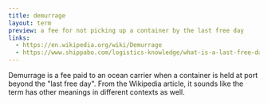 ```yaml
---
title: demurrage
layout: term
preview: a fee for not picking up a container by the last free day
links:
  - https://en.wikipedia.org/wiki/Demurrage
  - https://www.shippabo.com/logistics-knowledge/what-is-a-last-free-day
---
```


Demurrage is a fee paid to an ocean carrier when a container is held at port beyond the "last free day". From the Wikipedia article, it sounds like the term has other meanings in different contexts as well.